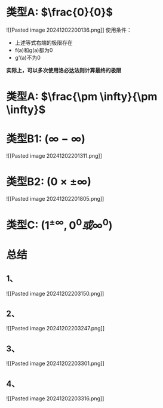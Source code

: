 
# 类型A: $\frac{0}{0}$

![[Pasted image 20241202200136.png]]
使用条件：
- 上述等式右端的极限存在
- f(a)和g(a)都为0
- g'(a)不为0


**实际上，可以多次使用洛必达法则计算最终的极限**


# 类型A: $\frac{\pm \infty}{\pm \infty}$


# 类型B1: $(\infty - \infty)$
![[Pasted image 20241202201311.png]]

# 类型B2: $(0 \times \pm \infty)$
![[Pasted image 20241202201805.png]]
# 类型C: $(1^{\pm \infty},0^0或 \infty ^0)$




# 总结

## 1、
![[Pasted image 20241202203150.png]]

## 2、
![[Pasted image 20241202203247.png]]

## 3、
![[Pasted image 20241202203301.png]]

## 4、
![[Pasted image 20241202203316.png]]